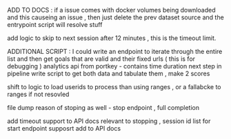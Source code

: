 ADD TO DOCS : if a issue comes with docker volumes being downloaded and this causeing an issue , then just delete the prev dataset source and the entrypoint script will resolve stuff

add logic to skip to next session after 12 minutes , this is the timeout limit.

ADDITIONAL SCRIPT : I could write an endpoint to iterate through the entire list and then get goals that are valid and their fixed urls ( this is for debugging )
analytics api from portkey - contains time duration
next step in pipeline  write script to get both data and tabulate them , make 2 scores

shift to logic to load userids to process than using ranges , or a fallabcke to ranges if not resovled

file dump  reason of stoping as well - stop endpoint , full completion

add timeout support to API docs relevant to stopping , session id list for start endpoint supposrt add to API docs